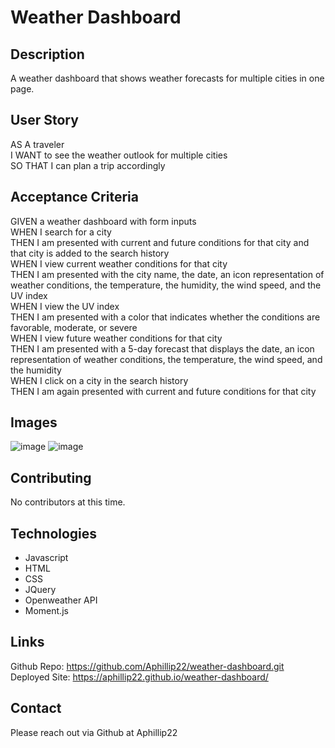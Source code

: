 # Weather Dashboard
## Description
A weather dashboard that shows weather forecasts for multiple cities in one page.
## User Story
AS A traveler  
I WANT to see the weather outlook for multiple cities  
SO THAT I can plan a trip accordingly  
## Acceptance Criteria
GIVEN a weather dashboard with form inputs  
WHEN I search for a city  
THEN I am presented with current and future conditions for that city and that city is added to the search history  
WHEN I view current weather conditions for that city  
THEN I am presented with the city name, the date, an icon representation of weather conditions, the temperature, the humidity, the wind speed, and the UV index  
WHEN I view the UV index  
THEN I am presented with a color that indicates whether the conditions are favorable, moderate, or severe  
WHEN I view future weather conditions for that city  
THEN I am presented with a 5-day forecast that displays the date, an icon representation of weather conditions, the temperature, the wind speed, and the humidity  
WHEN I click on a city in the search history  
THEN I am again presented with current and future conditions for that city  
## Images
![image](https://user-images.githubusercontent.com/87291933/143792961-5b0c0cbf-9404-4d45-8cbe-d511e99ffeb9.png)
![image](https://user-images.githubusercontent.com/87291933/143792978-d7885bd7-7911-41e8-9a23-298f5a45b557.png)
## Contributing
No contributors at this time.
## Technologies
- Javascript
- HTML
- CSS
- JQuery
- Openweather API
- Moment.js
## Links
Github Repo: https://github.com/Aphillip22/weather-dashboard.git  
Deployed Site: https://aphillip22.github.io/weather-dashboard/ 
## Contact
Please reach out via Github at Aphillip22
